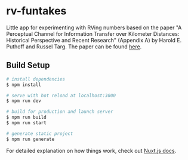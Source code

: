 # rv-funtakes

Little app for experimenting with RVing numbers based on the paper "A Perceptual Channel for Information Transfer over Kilometer Distances: Historical Perspective and Recent Research" (Appendix A) by Harold E. Puthoff and Russel Targ. The paper can be found [here](http://espresearch.com/espgeneral/Remote-Viewing-IEEE-1976.pdf).

## Build Setup

```bash
# install dependencies
$ npm install

# serve with hot reload at localhost:3000
$ npm run dev

# build for production and launch server
$ npm run build
$ npm run start

# generate static project
$ npm run generate
```

For detailed explanation on how things work, check out [Nuxt.js docs](https://nuxtjs.org).